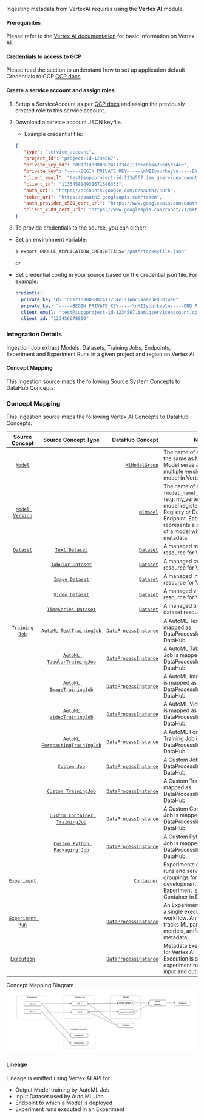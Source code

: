 Ingesting metadata from VertexAI requires using the **Vertex AI** module.

#### Prerequisites
Please refer to the [Vertex AI documentation](https://cloud.google.com/vertex-ai/docs) for basic information on Vertex AI.

#### Credentials to access to GCP
Please read the section to understand how to set up application default Credentials to GCP [GCP docs](https://cloud.google.com/docs/authentication/provide-credentials-adc#how-to).

#### Create a service account and assign roles

1. Setup a ServiceAccount as per [GCP docs](https://cloud.google.com/iam/docs/creating-managing-service-accounts#iam-service-accounts-create-console) and assign the previously created role to this service account.
2. Download a service account JSON keyfile. 
   - Example credential file:

   ```json
   {
      "type": "service_account",
      "project_id": "project-id-1234567",
      "private_key_id": "d0121d0000882411234e11166c6aaa23ed5d74e0",
      "private_key": "-----BEGIN PRIVATE KEY-----\nMIIyourkey\n-----END PRIVATE KEY-----",
      "client_email": "test@suppproject-id-1234567.iam.gserviceaccount.com",
      "client_id": "113545814931671546333",
      "auth_uri": "https://accounts.google.com/o/oauth2/auth",
      "token_uri": "https://oauth2.googleapis.com/token",
      "auth_provider_x509_cert_url": "https://www.googleapis.com/oauth2/v1/certs",
      "client_x509_cert_url": "https://www.googleapis.com/robot/v1/metadata/x509/test%suppproject-id-1234567.iam.gserviceaccount.com"
   }
   ```

3. To provide credentials to the source, you can either:

- Set an environment variable:

   ```sh
   $ export GOOGLE_APPLICATION_CREDENTIALS="/path/to/keyfile.json"
   ```

   _or_

- Set credential config in your source based on the credential json file. For example:

   ```yml
   credential:
     private_key_id: "d0121d0000882411234e11166c6aaa23ed5d74e0"
     private_key: "-----BEGIN PRIVATE KEY-----\nMIIyourkey\n-----END PRIVATE KEY-----\n"
     client_email: "test@suppproject-id-1234567.iam.gserviceaccount.com"
     client_id: "123456678890"
   ```

### Integration Details

Ingestion Job extract Models, Datasets, Training Jobs, Endpoints, Experiment and Experiment Runs in a given project and region on Vertex AI. 

#### Concept Mapping

This ingestion source maps the following Source System Concepts to DataHub Concepts:

### Concept Mapping

This ingestion source maps the following Vertex AI Concepts to DataHub Concepts:

|                                                       Source Concept                                                       |                                                                   Source Concept Type                                                                    |                                                                                                                  DataHub Concept | Notes                                                                                                                                                                                                                                |
|:--------------------------------------------------------------------------------------------------------------------------:|:--------------------------------------------------------------------------------------------------------------------------------------------------------:|---------------------------------------------------------------------------------------------------------------------------------:|--------------------------------------------------------------------------------------------------------------------------------------------------------------------------------------------------------------------------------------|
|         [`Model`](https://cloud.google.com/python/docs/reference/aiplatform/latest/google.cloud.aiplatform.Model)          |                                                                                                                                                          |                                      [`MlModelGroup`](https://datahubproject.io/docs/generated/metamodel/entities/mlmodelgroup/) | The name of a Model Group is the same as Model's name. Model serve as containers for multiple versions of the same model in Vertex AI.                                                                                               |
|                    [`Model Version`](https://cloud.google.com/vertex-ai/docs/model-registry/versioning)                    |                                                                                                                                                          |                                                [`MlModel`](https://datahubproject.io/docs/generated/metamodel/entities/mlmodel/) | The name of a Model is `{model_name}_{model_version}` (e.g. my_vertexai_model_1 for model registered to Model Registry or Deployed to Endpoint. Each Model Version represents a specific iteration of a model with its own metadata. |
|     [`Dataset`](https://cloud.google.com/python/docs/reference/aiplatform/latest/google.cloud.aiplatform.TextDataset)      |                  [`Text Dataset`](https://cloud.google.com/python/docs/reference/aiplatform/latest/google.cloud.aiplatform.TextDataset)                  |                                                 [`Dataset`](https://datahubproject.io/docs/generated/metamodel/entities/dataset) | A managed text dataset resource for Vertex AI                                                                                                                                                                                        |
|                                                                                                                            |               [`Tabular Dataset`](https://cloud.google.com/python/docs/reference/aiplatform/latest/google.cloud.aiplatform.TabularDataset)               |                                                 [`Dataset`](https://datahubproject.io/docs/generated/metamodel/entities/dataset) | A managed tabular dataset resource for Vertex AI                                                                                                                                                                                     |
|                                                                                                                            |                 [`Image Dataset`](https://cloud.google.com/python/docs/reference/aiplatform/latest/google.cloud.aiplatform.ImageDataset)                 |                                                 [`Dataset`](https://datahubproject.io/docs/generated/metamodel/entities/dataset) | A managed image dataset resource for Vertex AI                                                                                                                                                                                       |
|                                                                                                                            |                 [`Video Dataset`](https://cloud.google.com/python/docs/reference/aiplatform/latest/google.cloud.aiplatform.VideoDataset)                 |                                                 [`Dataset`](https://datahubproject.io/docs/generated/metamodel/entities/dataset) | A managed video dataset resource for Vertex AI                                                                                                                                                                                       |
|                                                                                                                            |            [`TimeSeries Dataset`](https://cloud.google.com/python/docs/reference/aiplatform/latest/google.cloud.aiplatform.TimeSeriesDataset)            |                                                 [`Dataset`](https://datahubproject.io/docs/generated/metamodel/entities/dataset) | A managed time series dataset resource for Vertex AI                                                                                                                                                                                 |
|                     [`Training Job`](https://cloud.google.com/vertex-ai/docs/beginner/beginners-guide)                     |        [`AutoML TextTrainingJob`](https://cloud.google.com/python/docs/reference/aiplatform/latest/google.cloud.aiplatform.AutoMLTextTrainingJob)        |                        [`DataProcessInstance`](https://datahubproject.io/docs/generated/metamodel/entities/dataprocessinstance/) | A AutoML Text Training Job is mapped as DataProcessInstance in DataHub.                                                                                                                                                              |
|                                                                                                                            |     [`AutoML TabularTrainingJob`](https://cloud.google.com/python/docs/reference/aiplatform/latest/google.cloud.aiplatform.AutoMLTabularTrainingJob)     |                        [`DataProcessInstance`](https://datahubproject.io/docs/generated/metamodel/entities/dataprocessinstance/) | A AutoML Tabular Training Job is mapped as DataProcessInstance in DataHub.                                                                                                                                                           |
|                                                                                                                            |       [`AutoML ImageTrainingJob`](https://cloud.google.com/python/docs/reference/aiplatform/latest/google.cloud.aiplatform.AutoMLImageTrainingJob)       |                        [`DataProcessInstance`](https://datahubproject.io/docs/generated/metamodel/entities/dataprocessinstance/) | A AutoML Image Training Job is mapped as DataProcessInstance in DataHub.                                                                                                                                                             |
|                                                                                                                            |       [`AutoML VideoTrainingJob`](https://cloud.google.com/python/docs/reference/aiplatform/latest/google.cloud.aiplatform.AutoMLVideoTrainingJob)       |                        [`DataProcessInstance`](https://datahubproject.io/docs/generated/metamodel/entities/dataprocessinstance/) | A AutoML Video Training Job is mapped as DataProcessInstance in DataHub.                                                                                                                                                             |
|                                                                                                                            | [`AutoML ForecastingTrainingJob`](https://cloud.google.com/python/docs/reference/aiplatform/latest/google.cloud.aiplatform.AutoMLForecastingTrainingJob) |                        [`DataProcessInstance`](https://datahubproject.io/docs/generated/metamodel/entities/dataprocessinstance/) | A AutoML Forecasting Training Job is mapped as DataProcessInstance in DataHub.                                                                                                                                                       |
|                                                                                                                            |                    [`Custom Job`](https://cloud.google.com/python/docs/reference/aiplatform/latest/google.cloud.aiplatform.CustomJob)                    |                        [`DataProcessInstance`](https://datahubproject.io/docs/generated/metamodel/entities/dataprocessinstance/) | A Custom Job is mapped as DataProcessInstance in DataHub.                                                                                                                                                                            |
|                                                                                                                            |            [`Custom TrainingJob`](https://cloud.google.com/python/docs/reference/aiplatform/latest/google.cloud.aiplatform.CustomTrainingJob)            |                        [`DataProcessInstance`](https://datahubproject.io/docs/generated/metamodel/entities/dataprocessinstance/) | A Custom Training Job is mapped as DataProcessInstance in DataHub.                                                                                                                                                                   |
|                                                                                                                            |  [`Custom Container TrainingJob`](https://cloud.google.com/python/docs/reference/aiplatform/latest/google.cloud.aiplatform.CustomContainerTrainingJob)   |                        [`DataProcessInstance`](https://datahubproject.io/docs/generated/metamodel/entities/dataprocessinstance/) | A Custom Container Training Job is mapped as DataProcessInstance in DataHub.                                                                                                                                                         |
|                                                                                                                            | [`Custom Python Packaging Job`](https://cloud.google.com/python/docs/reference/aiplatform/latest/google.cloud.aiplatform.CustomPythonPackageTrainingJob) |                        [`DataProcessInstance`](https://datahubproject.io/docs/generated/metamodel/entities/dataprocessinstance/) | A Custom Python Packaging Job is mapped as DataProcessInstance in DataHub.                                                                                                                                                           |
|    [`Experiment`](https://cloud.google.com/python/docs/reference/aiplatform/latest/google.cloud.aiplatform.Experiment)     |                                                                                                                                                          |                                            [`Container`](https://datahubproject.io/docs/generated/metamodel/entities/container/) | Experiments organize related runs and serve as logical groupings for model development iterations. Each Experiment is mapped to a Container in DataHub.                                                                              |
| [`Experiment Run`](https://cloud.google.com/python/docs/reference/aiplatform/latest/google.cloud.aiplatform.ExperimentRun) |                                                                                                                                                          |                        [`DataProcessInstance`](https://datahubproject.io/docs/generated/metamodel/entities/dataprocessinstance/) | An Experiment Run represents a single execution of a ML workflow. An Experiment Run tracks ML parameters, metricis, artifacts and metadata                                                                                           |
|   [`Execution`](https://cloud.google.com/python/docs/reference/aiplatform/latest/google.cloud.aiplatform.Execution)    |                                                                                                                                                          |                        [`DataProcessInstance`](https://datahubproject.io/docs/generated/metamodel/entities/dataprocessinstance/) | Metadata Execution resource for Vertex AI. Metadata Execution is started in a experiment run and captures input and output artifacts.                                                                                                |

Concept Mapping Diagram
![img.png](concept-mapping.png)

#### Lineage

Lineage is emitted using Vertex AI API for

- Output Model training by AutoML Job  
- Input Dataset used by Auto ML Job 
- Endpoint to which a Model is deployed 
- Experiment runs executed in an Experiment 

